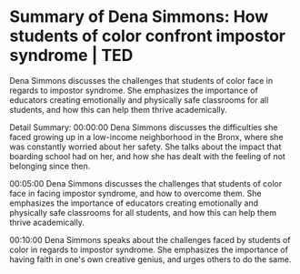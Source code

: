 # Summary of Dena Simmons: How students of color confront impostor syndrome | TED

Dena Simmons discusses the challenges that students of color face in regards to impostor syndrome. She emphasizes the importance of educators creating emotionally and physically safe classrooms for all students, and how this can help them thrive academically.

Detail Summary: 
00:00:00
Dena Simmons discusses the difficulties she faced growing up in a low-income neighborhood in the Bronx, where she was constantly worried about her safety. She talks about the impact that boarding school had on her, and how she has dealt with the feeling of not belonging since then.

00:05:00
Dena Simmons discusses the challenges that students of color face in facing impostor syndrome, and how to overcome them. She emphasizes the importance of educators creating emotionally and physically safe classrooms for all students, and how this can help them thrive academically.

00:10:00
Dena Simmons speaks about the challenges faced by students of color in regards to impostor syndrome. She emphasizes the importance of having faith in one's own creative genius, and urges others to do the same.

